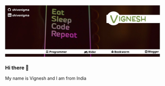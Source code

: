 ![header](https://github.com/shivenigma/shivenigma/blob/master/1500x500.jpeg)
### Hi there 👋
My name is Vignesh and I am from India

<!--
**shivenigma/shivenigma** is a ✨ _special_ ✨ repository because its `README.md` (this file) appears on your GitHub profile.

Here are some ideas to get you started:

- 🔭 I’m currently working on ...
- 🌱 I’m currently learning ...
- 👯 I’m looking to collaborate on ...
- 🤔 I’m looking for help with ...
- 💬 Ask me about ...
- 📫 How to reach me: ...
- 😄 Pronouns: ...
- ⚡ Fun fact: ...
-->
